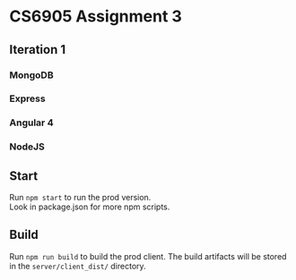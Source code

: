 # CS6905 Assignment 3
## Iteration 1

### MongoDB
### Express
### Angular 4
### NodeJS

## Start

Run `npm start` to run the prod version.</br>
Look in package.json for more npm scripts.</br>

## Build

Run `npm run build` to build the prod client. 
The build artifacts will be stored in the `server/client_dist/` directory. 

